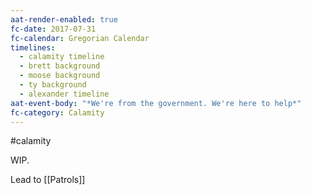 ```yaml
---
aat-render-enabled: true
fc-date: 2017-07-31
fc-calendar: Gregorian Calendar
timelines:
  - calamity timeline
  - brett background
  - moose background
  - ty background
  - alexander timeline
aat-event-body: "*We're from the government. We're here to help*"
fc-category: Calamity
---
```

#calamity 

WIP. 

Lead to [[Patrols]]